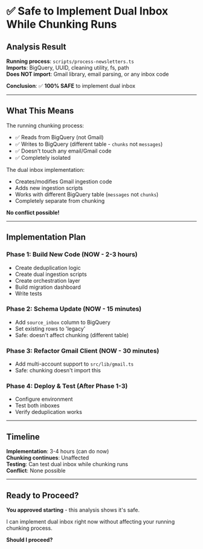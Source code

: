 # ✅ Safe to Implement Dual Inbox While Chunking Runs

## Analysis Result

**Running process**: `scripts/process-newsletters.ts`  
**Imports**: BigQuery, UUID, cleaning utility, fs, path  
**Does NOT import**: Gmail library, email parsing, or any inbox code  

**Conclusion**: ✅ **100% SAFE** to implement dual inbox

---

## What This Means

The running chunking process:
- ✅ Reads from BigQuery (not Gmail)
- ✅ Writes to BigQuery (different table - `chunks` not `messages`)
- ✅ Doesn't touch any email/Gmail code
- ✅ Completely isolated

The dual inbox implementation:
- Creates/modifies Gmail ingestion code
- Adds new ingestion scripts
- Works with different BigQuery table (`messages` not `chunks`)
- Completely separate from chunking

**No conflict possible!**

---

## Implementation Plan

### Phase 1: Build New Code (NOW - 2-3 hours)
- Create deduplication logic
- Create dual ingestion scripts
- Create orchestration layer
- Build migration dashboard
- Write tests

### Phase 2: Schema Update (NOW - 15 minutes)
- Add `source_inbox` column to BigQuery
- Set existing rows to 'legacy'
- Safe: doesn't affect chunking (different table)

### Phase 3: Refactor Gmail Client (NOW - 30 minutes)
- Add multi-account support to `src/lib/gmail.ts`
- Safe: chunking doesn't import this

### Phase 4: Deploy & Test (After Phase 1-3)
- Configure environment
- Test both inboxes
- Verify deduplication works

---

## Timeline

**Implementation**: 3-4 hours (can do now)  
**Chunking continues**: Unaffected  
**Testing**: Can test dual inbox while chunking runs  
**Conflict**: None possible

---

## Ready to Proceed?

**You approved starting** - this analysis shows it's safe.

I can implement dual inbox right now without affecting your running chunking process.

**Should I proceed?**


